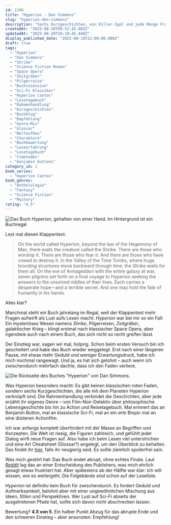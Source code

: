 ```yaml
---
id: 1386
title: "Hyperion - Dan Simmons"
slug: "hyperion-dan-simmons"
description: "Sechs Kurzgeschichten, ein Killer-Igel und jede Menge Fragezeichen: Willkommen im Hyperion-Cantos!"
createdAt: "2025-08-20T09:52:45.085Z"
updatedAt: "2025-08-20T10:19:45.848Z"
display_published_date: "2025-08-19T22:00:00.000Z"
draft: true
tags:
  - "Hyperion"
  - "Dan Simmons"
  - "Shrike"
  - "Science Fiction Roman"
  - "Space Opera"
  - "Zeitgräber"
  - "Pilgerreise"
  - "Buchrezension"
  - "Sci-Fi Klassiker"
  - "Hyperion Cantos"
  - "Lesetagebuch"
  - "Rahmenhandlung"
  - "Kurzgeschichten"
  - "Buchblog"
  - "Empfehlung"
  - "Genre-Mix"
  - "Glossar"
  - "Weltaufbau"
  - "Charaktere"
  - "Buchbewertung"
  - "Leseerfahrung"
  - "Lesetagebuch"
  - "timetombs"
  - "benjamin buttons"
category_id: 1
book_series:
  - "Hyperion Cantos"
book_genres:
  - "Antholologie"
  - "Fantasy"
  - "Science Fiction"
  - "Mystery"
rating: "4.5"
---
```


![Das Buch Hyperion, gehalten von einer Hand. Im Hintergrund ist ein Buchregal](https://res.cloudinary.com/dlsll9dkn/image/upload/v1755684277/hyperion_frontcover_dc671cc30c.jpg "Das Frontcover von Hyperion ist schon ziemlich old-school. Und ich mag es!")

Lest mal diesen Klappentext:

> On the world called Hyperion, beyond the law of the Hegemony of Man, there waits the creature called the Shrike. There are those who worship it. There are those who fear it. And there are those who have vowed to destroy it. In the Valley of the Time Tombs, where huge, brooding structures move backward through time, the Shrike waits for them all. On the eve of Armageddon with the entire galaxy at war, seven pilgrims set forth on a final voyage to Hyperion seeking the answers to the unsolved riddles of their lives. Each carries a desperate hope—and a terrible secret. And one may hold the fate of humanity in his hands.

Alles klar?

Manchmal steht ein Buch jahrelang im Regal, weil der Klappentext mehr Fragen aufwirft als Lust aufs Lesen macht. _Hyperion_ war bei mir so ein Fall: Ein mysteriöses Wesen namens _Shrike_, Pilgerreisen, _Zeitgräber_, galaktischer Krieg – klingt erstmal nach klassischer Space Opera, aber irgendwie auch nach einem Buch, das sich nicht so recht greifen lässt.

<!--more-->

Der Einstieg war, sagen wir mal, holprig. Schon beim ersten Versuch bin ich gescheitert und habe das Buch wieder weggelegt. Erst nach einer längeren Pause, mit etwas mehr Geduld und weniger Erwartungsdruck, habe ich mich nochmal rangewagt. Und ja, es hat sich gelohnt – auch wenn ich zwischendurch mehrfach dachte, dass ich den Faden verliere.

![Die Rückseite des Buches "Hyperion" von Dan Simmons. ](https://res.cloudinary.com/dlsll9dkn/image/upload/v1755684278/hyperion_backcover_7208be03ac.jpg "Bahnhof Bahnhof estación, Bahnhof. Bahnhof??")

Was Hyperion besonders macht: Es gibt keinen klassischen roten Faden, sondern sechs Kurzgeschichten, die alle mit dem Planeten Hyperion verknüpft sind. Die Rahmenhandlung verbindet die Geschichten, aber jede erzählt ihr eigenes Genre – von Film-Noir-Detektiv über philosophische Lebensgeschichte bis hin zu Action und Reisetagebuch. Mal erinnert das an Benjamin Button, mal an klassische Sci-Fi, mal an ein _arte_ Biopic mal an eine düsteren Actionfilm.

Ich war anfangs komplett überfordert mit der Masse an Begriffen und Konzepten. Die Welt ist riesig, die Figuren zahlreich, und gefühlt jeder Dialog wirft neue Fragen auf. Also habe ich beim Lesen viel unterstrichen und eine Art Cheatsheet (Glossar?) angelegt, um den Überblick zu behalten. Das findet ihr [hier](https://www.flore.nz/series/hyperion-cantos/), falls ihr neugierig seid. Es sollte ziemlich spoilerfrei sein. 

Was mich gestört hat: Das Buch endet abrupt, ohne echtes Finale. Laut [_Reddit_](https://www.reddit.com/r/sciencefiction/comments/11wyreb/comment/jd0p4gz/) lag das an einer Entscheidung des Publishers, was mich ehrlich gesagt etwas frustriert hat. Aber spätestens ab der Hälfte war klar: Ich will wissen, wie es weitergeht. Die Folgebände sind schon auf der Leseliste.

_Hyperion_ ist definitiv kein Buch für zwischendurch. Es fordert Geduld und Aufmerksamkeit, belohnt aber mit einer ungewöhnlichen Mischung aus Ideen, Stilen und Perspektiven. Wer Lust auf Sci-Fi abseits der ausgetretenen Pfade hat, sollte sich davon nicht abschrecken lassen.

Bewertung? **4.5 von 5**. Ein halber Punkt Abzug für das abrupte Ende und den schweren Einstieg – aber ansonsten: Empfehlung!